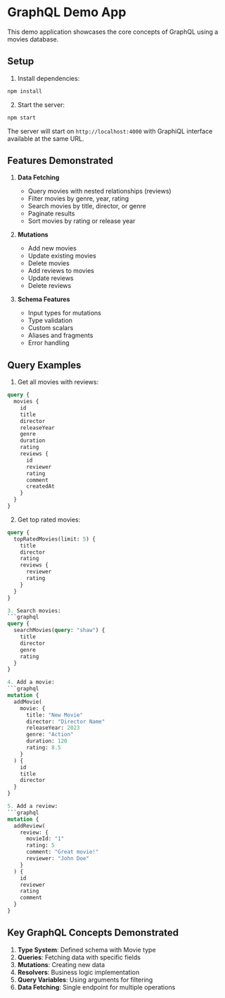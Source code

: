 # GraphQL Demo App

This demo application showcases the core concepts of GraphQL using a movies database.

## Setup

1. Install dependencies:
```bash
npm install
```

2. Start the server:
```bash
npm start
```

The server will start on `http://localhost:4000` with GraphiQL interface available at the same URL.

## Features Demonstrated

1. **Data Fetching**
   - Query movies with nested relationships (reviews)
   - Filter movies by genre, year, rating
   - Search movies by title, director, or genre
   - Paginate results
   - Sort movies by rating or release year

2. **Mutations**
   - Add new movies
   - Update existing movies
   - Delete movies
   - Add reviews to movies
   - Update reviews
   - Delete reviews

3. **Schema Features**
   - Input types for mutations
   - Type validation
   - Custom scalars
   - Aliases and fragments
   - Error handling

## Query Examples

1. Get all movies with reviews:
```graphql
query {
  movies {
    id
    title
    director
    releaseYear
    genre
    duration
    rating
    reviews {
      id
      reviewer
      rating
      comment
      createdAt
    }
  }
}
```

2. Get top rated movies:
```graphql
query {
  topRatedMovies(limit: 5) {
    title
    director
    rating
    reviews {
      reviewer
      rating
    }
  }
}

3. Search movies:
```graphql
query {
  searchMovies(query: "shaw") {
    title
    director
    genre
    rating
  }
}

4. Add a movie:
```graphql
mutation {
  addMovie(
    movie: {
      title: "New Movie"
      director: "Director Name"
      releaseYear: 2023
      genre: "Action"
      duration: 120
      rating: 8.5
    }
  ) {
    id
    title
    director
  }
}

5. Add a review:
```graphql
mutation {
  addReview(
    review: {
      movieId: "1"
      rating: 5
      comment: "Great movie!"
      reviewer: "John Doe"
    }
  ) {
    id
    reviewer
    rating
    comment
  }
}
```

## Key GraphQL Concepts Demonstrated

1. **Type System**: Defined schema with Movie type
2. **Queries**: Fetching data with specific fields
3. **Mutations**: Creating new data
4. **Resolvers**: Business logic implementation
5. **Query Variables**: Using arguments for filtering
6. **Data Fetching**: Single endpoint for multiple operations


